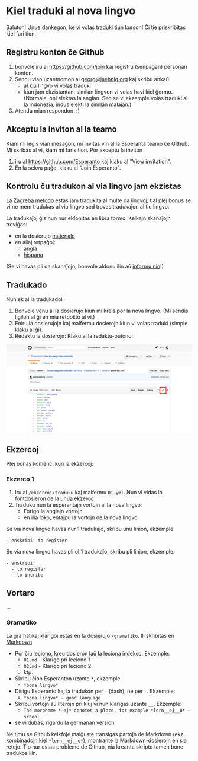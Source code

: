 # Kiel traduki al nova lingvo

Saluton! Unue dankegon, ke vi volas traduki tiun kurson! Ĉi tie priskribitas kiel fari tion.

## Registru konton ĉe Github

1. bonvole iru al https://github.com/join kaj registru (senpagan) personan konton.
2. Sendu vian uzantnomon al georg@jaehnig.org kaj skribu ankaŭ:
   - al kiu lingvo vi volas traduki
   - kiun jam ekzistantan, similan lingvon vi volas havi kiel ĝermo. (Normale, oni elektas la anglan. Sed se vi ekzemple volas traduki al la indonezia, indus elekti la similan malajan.)
3. Atendu mian respondon. :)

## Akceptu la inviton al la teamo

Kiam mi legis vian mesaĝon, mi invitas vin al la Esperanta teamo ĉe Github. Mi skribas al vi, kiam mi faris tion. Por akceptu la inviton

1. iru al https://github.com/Esperanto kaj klaku al "View invitation".
2. En la sekva paĝo, klaku al "Join Esperanto".

## Kontrolu ĉu tradukon al via lingvo jam ekzistas

La [Zagreba metodo](https://eo.wikipedia.org/wiki/Zagreba_metodo) estas jam tradukita al multe da lingvoj, tial plej bonus se vi ne mem tradukas al via lingvo sed trovas tradukaĵon al tiu lingvo.  

La tradukaĵoj ĝis nun nur eldonitas en libra formo. Kelkajn skanaĵojn troviĝas:

- en la dosierujo [materialo](materialo)
- en aliaj retpaĝoj:
	- [angla](http://esperantofre.com/zagreb/zagreba.htm)
	- [hispana](http://esperantofre.com/zagreb/zagrebh.htm)

(Se vi havas pli da skanaĵojn, bonvole aldonu ilin aŭ [informu nin](mailto:georg@jaehnig.org)!)

## Tradukado

Nun ek al la tradukado!

1. Bonvole venu al la dosierujo kiun mi kreis por la nova lingvo. (Mi sendis ligilon al ĝi en mia retpoŝto al vi.)
2. Eniru la dosierujojn kaj malfermu dosierojn kiun vi volas traduki (simple klaku al ĝi).
3. Redaktu la dosierojn: Klaku al la redaktu-butono:

![Redaktu](redaktu.png)

## Ekzercoj

Plej bonas komenci kun la ekzercoj:

### Ekzerco 1

1. Iru al `/ekzercoj/traduku` kaj malfermu `01.yml`. Nun vi vidas la fontdosieron de la [unua ekzerco](http://learn.esperanto.com/en/01/ekzerco1/)
2. Traduku nun la esperantajn vortojn al la nova lingvo:
   - Forigo la anglajn vortojn
   - en ilia loko, entajpu la vortojn de la nova lingvo

Se via nova lingvo havas nur 1 tradukaĵo, skribu unu linion, ekzemple:

    - enskribi: to register

Se via nova lingvo havas pli ol 1 tradukaĵo, skribu pli linion, ekzemple:

    - enskribi: 
      - to register
      - to incribe

## Vortaro

...

### Gramatiko

La gramatikaj klarigoj estas en la dosierujo `/gramatiko`. Ili skribitas en [Markdown](https://en.wikipedia.org/wiki/Markdown). 

- Por ĉiu leciono, kreu dosieron laŭ la leciona indekso. Ekzemple:
  -  `01.md` - Klarigo pri leciono 1
  -  `02.md` - Klarigo pri leciono 2
  - ktp.
- Skribu ĉion Esperanton uzante `*`, ekzemple
  - `*bona lingvo*`
- Disigu Esperanto kaj la tradukon per `–` (dash), ne per `-`. Ekzemple:
  - `*bona lingvo* – good language`
- Skribu vortojn aŭ literojn pri kiuj vi nun klarigas uzante `__`. Ekzemple:
  - `The morpheme *-ej* denotes a place, for example *lern__ej__o* – school`
- se vi dubas, rigardu la [germanan version](de/)

Ne timu se Github kelkfoje malĝuste transigas partojn de Markdown (ekz. kombinadojn kiel `*lern__ej__o*`), montrante la Markdown-dosierojn en sia retejo. Tio nur estas problemo de Github, nia kreanta skripto tamen bone tradukos ilin.



